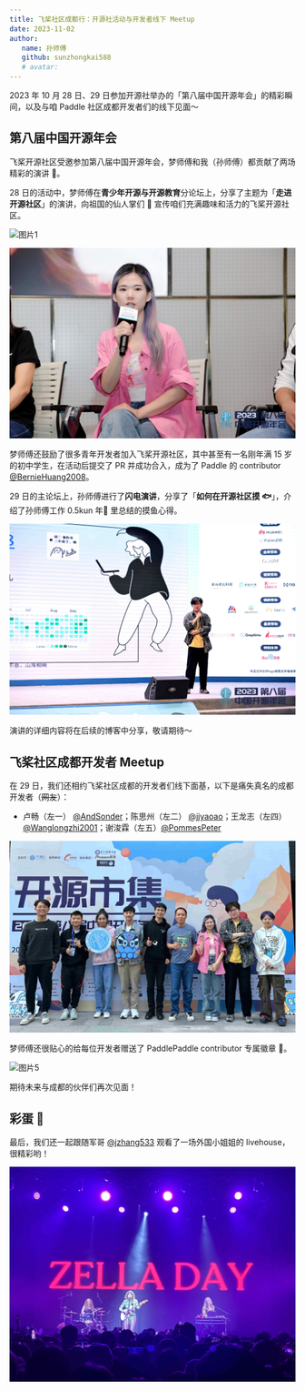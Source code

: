 ```yaml
---
title: 飞桨社区成都行：开源社活动与开发者线下 Meetup
date: 2023-11-02
author:
   name: 孙师傅
   github: sunzhongkai588
   # avatar:
---
```


2023 年 10 月 28 日、29 日参加开源社举办的「第八届中国开源年会」的精彩瞬间，以及与咱 Paddle 社区成都开发者们的线下见面～

<!-- more -->

## 第八届中国开源年会

飞桨开源社区受邀参加第八届中国开源年会，梦师傅和我（孙师傅）都贡献了两场精彩的演讲 🎉。

28 日的活动中，梦师傅在**青少年开源与开源教育**分论坛上，分享了主题为「**走进开源社区**」的演讲，向祖国的仙人掌们 🌵 宣传咱们充满趣味和活力的飞桨开源社区。

![图片1](../images/chengdu-kaiyuanshe/chengdu-kaiyuanshe-01.jpg)

![图片2](../images/chengdu-kaiyuanshe/chengdu-kaiyuanshe-02.jpg)

梦师傅还鼓励了很多青年开发者加入飞桨开源社区，其中甚至有一名刚年满 15 岁的初中学生，在活动后提交了 PR 并成功合入，成为了 Paddle 的 contributor [@BernieHuang2008](https://github.com/BernieHuang2008)。

29 日的主论坛上，孙师傅进行了**闪电演讲**，分享了「**如何在开源社区摸 🐟**」，介绍了孙师傅工作 0.5kun 年🐔 里总结的摸鱼心得。

![图片3](../images/chengdu-kaiyuanshe/chengdu-kaiyuanshe-03.jpg)

演讲的详细内容将在后续的博客中分享，敬请期待～

## 飞桨社区成都开发者 Meetup

在 29 日，我们还相约飞桨社区成都的开发者们线下面基，以下是痛失真名的成都开发者（~~网友~~）：

- 卢畅（左一） [@AndSonder](https://github.com/AndSonder)；陈思州（左二） [@jjyaoao](https://github.com/jjyaoao)；王龙志（左四） [@Wanglongzhi2001](https://github.com/Wanglongzhi2001)；谢浚霖（左五）[@PommesPeter](https://github.com/PommesPeter)

![图片4](../images/chengdu-kaiyuanshe/chengdu-kaiyuanshe-04.jpg)

梦师傅还很贴心的给每位开发者赠送了 PaddlePaddle contributor 专属徽章 🥳。

![图片5](../images/chengdu-kaiyuanshe/chengdu-kaiyuanshe-05.jpg)

期待未来与成都的伙伴们再次见面！

## 彩蛋 🎊

最后，我们还一起跟随军哥 [@jzhang533](https://github.com/jzhang533) 观看了一场外国小姐姐的 livehouse，很精彩哟！

![图片6](../images/chengdu-kaiyuanshe/chengdu-egg.jpg)
